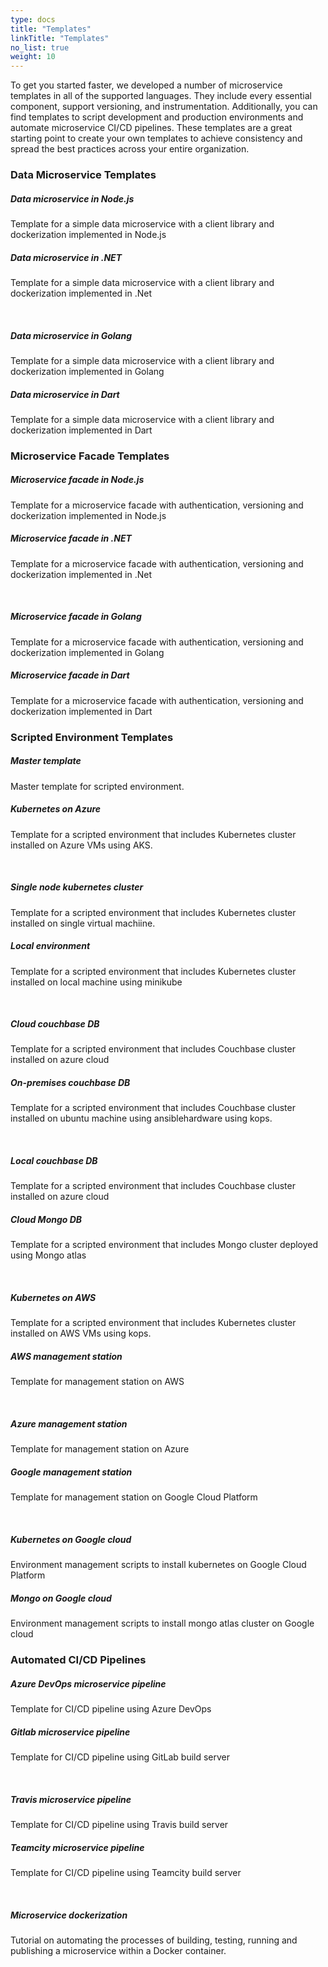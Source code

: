 ```yaml
---
type: docs
title: "Templates"
linkTitle: "Templates"
no_list: true
weight: 10
---
```


To get you started faster, we developed a number of microservice templates in all of the supported languages. They include every essential component, support versioning, and instrumentation. Additionally, you can find templates to script development and production environments and automate microservice CI/CD pipelines. These templates are a great starting point to create your own templates to achieve consistency and spread the best practices across your entire organization.

### Data Microservice Templates

<div class="card-deck">

  <div class="card">
    <div class="card-body">
      <h5 class="card-title"><b>Data microservice in Node.js</b></h5>
      <p class="card-text">Template for a simple data microservice with a client library and dockerization implemented in Node.js</p>
      <a href="https://github.com/pip-templates/pip-services-beacons-node" class="stretched-link"></a>
    </div>
  </div>

  <div class="card">
    <div class="card-body">
      <h5 class="card-title"><b>Data microservice in .NET</b></h5>
      <p class="card-text">
        Template for a simple data microservice with a client library and dockerization implemented in .Net
      </p>
      <a href="https://github.com/pip-templates/pip-templates-microservice-dotnet" class="stretched-link"></a>
    </div>
  </div>

</div>

<br>

<div class="card-deck">

  <div class="card">
    <div class="card-body">
      <h5 class="card-title"><b>Data microservice in Golang</b></h5>
      <p class="card-text">Template for a simple data microservice with a client library and dockerization implemented in Golang</p>
      <a href="https://github.com/pip-templates/pip-templates-microservice-go" class="stretched-link"></a>
    </div>
  </div>

  <div class="card">
    <div class="card-body">
      <h5 class="card-title"><b>Data microservice in Dart</b></h5>
      <p class="card-text">
        Template for a simple data microservice with a client library and dockerization implemented in Dart
      </p>
      <a href="https://github.com/pip-templates/pip-templates-microservice-dart" class="stretched-link"></a>
    </div>
  </div>

</div>


### Microservice Facade Templates

<div class="card-deck">

  <div class="card">
    <div class="card-body">
      <h5 class="card-title"><b>Microservice facade in Node.js</b></h5>
      <p class="card-text">Template for a microservice facade with authentication, versioning and dockerization implemented in Node.js</p>
      <a href="https://github.com/pip-templates/pip-templates-facade-node" class="stretched-link"></a>
    </div>
  </div>

  <div class="card">
    <div class="card-body">
      <h5 class="card-title"><b>Microservice facade in .NET</b></h5>
      <p class="card-text">
        Template for a microservice facade with authentication, versioning and dockerization implemented in .Net
      </p>
      <a href="https://github.com/pip-templates/pip-templates-facade-dotnet" class="stretched-link"></a>
    </div>
  </div>

</div>

<br>

<div class="card-deck">

  <div class="card">
    <div class="card-body">
      <h5 class="card-title"><b>Microservice facade in Golang</b></h5>
      <p class="card-text">Template for a microservice facade with authentication, versioning and dockerization implemented in Golang</p>
      <a href="https://github.com/pip-templates/pip-templates-facade-go" class="stretched-link"></a>
    </div>
  </div>

  <div class="card">
    <div class="card-body">
      <h5 class="card-title"><b>Microservice facade in Dart</b></h5>
      <p class="card-text">
        Template for a microservice facade with authentication, versioning and dockerization implemented in Dart
      </p>
      <a href="https://github.com/pip-templates/pip-templates-facade-dart" class="stretched-link"></a>
    </div>
  </div>

</div>


### Scripted Environment Templates


<div class="card-deck">

  <div class="card">
    <div class="card-body">
      <h5 class="card-title"><b>Master template</b></h5>
      <p class="card-text">Master template for scripted environment.</p>
      <a href="https://github.com/pip-templates/pip-templates-env-master" class="stretched-link"></a>
    </div>
  </div>

  <div class="card">
    <div class="card-body">
      <h5 class="card-title"><b>Kubernetes on Azure</b></h5>
      <p class="card-text">
        Template for a scripted environment that includes Kubernetes cluster installed on Azure VMs using AKS.
      </p>
      <a href="https://github.com/pip-templates/pip-templates-env-azureaks" class="stretched-link"></a>
    </div>
  </div>

</div>

<br>

<div class="card-deck">

  <div class="card">
    <div class="card-body">
      <h5 class="card-title"><b>Single node kubernetes cluster</b></h5>
      <p class="card-text">Template for a scripted environment that includes Kubernetes cluster installed on single virtual machiine.</p>
      <a href="https://github.com/pip-templates/pip-templates-env-privatek8s" class="stretched-link"></a>
    </div>
  </div>

  <div class="card">
    <div class="card-body">
      <h5 class="card-title"><b>Local environment</b></h5>
      <p class="card-text">
        Template for a scripted environment that includes Kubernetes cluster installed on local machine using minikube
      </p>
      <a href="https://github.com/pip-templates/pip-templates-env-localk8s" class="stretched-link"></a>
    </div>
  </div>

</div>

<br>

<div class="card-deck">

  <div class="card">
    <div class="card-body">
      <h5 class="card-title"><b>Cloud couchbase DB</b></h5>
      <p class="card-text">Template for a scripted environment that includes Couchbase cluster installed on azure cloud</p>
      <a href="https://github.com/pip-templates/pip-templates-db-cloud" class="stretched-link"></a>
    </div>
  </div>

  <div class="card">
    <div class="card-body">
      <h5 class="card-title"><b>On-premises couchbase DB</b></h5>
      <p class="card-text">
        Template for a scripted environment that includes Couchbase cluster installed on ubuntu machine using ansiblehardware using kops.
      </p>
      <a href="https://github.com/pip-templates/pip-templates-db-onpremises" class="stretched-link"></a>
    </div>
  </div>

</div>

<br>

<div class="card-deck">

  <div class="card">
    <div class="card-body">
      <h5 class="card-title"><b>Local couchbase DB</b></h5>
      <p class="card-text">Template for a scripted environment that includes Couchbase cluster installed on azure cloud</p>
      <a href="https://github.com/pip-templates/pip-templates-db-local" class="stretched-link"></a>
    </div>
  </div>

  <div class="card">
    <div class="card-body">
      <h5 class="card-title"><b>Cloud Mongo DB</b></h5>
      <p class="card-text">
        Template for a scripted environment that includes Mongo cluster deployed using Mongo atlas
      </p>
      <a href="https://github.com/pip-templates/pip-templates-mongodb-cloud" class="stretched-link"></a>
    </div>
  </div>

</div>

<br>

<div class="card-deck">

  <div class="card">
    <div class="card-body">
      <h5 class="card-title"><b>Kubernetes on AWS</b></h5>
      <p class="card-text">Template for a scripted environment that includes Kubernetes cluster installed on AWS VMs using kops.</p>
      <a href="https://github.com/pip-templates/pip-templates-env-awsk8s" class="stretched-link"></a>
    </div>
  </div>

  <div class="card">
    <div class="card-body">
      <h5 class="card-title"><b>AWS management station</b></h5>
      <p class="card-text">
        Template for management station on AWS
      </p>
      <a href="https://github.com/pip-templates/pip-templates-env-awsmgmt" class="stretched-link"></a>
    </div>
  </div>

</div>

<br>

<div class="card-deck">

  <div class="card">
    <div class="card-body">
      <h5 class="card-title"><b>Azure management station</b></h5>
      <p class="card-text">Template for management station on Azure</p>
      <a href="https://github.com/pip-templates/pip-templates-env-azuremgmt" class="stretched-link"></a>
    </div>
  </div>

  <div class="card">
    <div class="card-body">
      <h5 class="card-title"><b>Google management station</b></h5>
      <p class="card-text">
        Template for management station on Google Cloud Platform
      </p>
      <a href="https://github.com/pip-templates/pip-templates-env-gcpmgmt" class="stretched-link"></a>
    </div>
  </div>

</div>

<br>

<div class="card-deck">

  <div class="card">
    <div class="card-body">
      <h5 class="card-title"><b>Kubernetes on Google cloud</b></h5>
      <p class="card-text">Environment management scripts to install kubernetes on Google Cloud Platform</p>
      <a href="https://github.com/pip-templates/pip-templates-env-gcpk8s" class="stretched-link"></a>
    </div>
  </div>

  <div class="card">
    <div class="card-body">
      <h5 class="card-title"><b>Mongo on Google cloud</b></h5>
      <p class="card-text">
        Environment management scripts to install mongo atlas cluster on Google cloud
      </p>
      <a href="https://github.com/pip-templates/pip-templates-env-gcpk8s" class="stretched-link"></a>
    </div>
  </div>

</div>


### Automated CI/CD Pipelines


<div class="card-deck">

  <div class="card">
    <div class="card-body">
      <h5 class="card-title"><b>Azure DevOps microservice pipeline</b></h5>
      <p class="card-text">Template for CI/CD pipeline using Azure DevOps</p>
      <a href="https://github.com/pip-templates/pip-templates-cicd-tfs" class="stretched-link"></a>
    </div>
  </div>

  <div class="card">
    <div class="card-body">
      <h5 class="card-title"><b>Gitlab microservice pipeline</b></h5>
      <p class="card-text">
        Template for CI/CD pipeline using GitLab build server
      </p>
      <a href="https://github.com/pip-templates/pip-templates-cicd-gitlab" class="stretched-link"></a>
    </div>
  </div>

</div>

<br>

<div class="card-deck">

  <div class="card">
    <div class="card-body">
      <h5 class="card-title"><b>Travis microservice pipeline</b></h5>
      <p class="card-text">Template for CI/CD pipeline using Travis build server</p>
      <a href="https://github.com/pip-templates/pip-templates-cicd-travis" class="stretched-link"></a>
    </div>
  </div>

  <div class="card">
    <div class="card-body">
      <h5 class="card-title"><b>Teamcity microservice pipeline</b></h5>
      <p class="card-text">
        Template for CI/CD pipeline using Teamcity build server
      </p>
      <a href="https://github.com/pip-templates/pip-templates-cicd-gitlab" class="stretched-link"></a>
    </div>
  </div>

</div>

<br>

<div class="card-deck">

  <div class="card">
    <div class="card-body">
      <h5 class="card-title"><b>Microservice dockerization</b></h5>
      <p class="card-text">
        Tutorial on automating the processes of building, testing, running and publishing a microservice within a Docker container.
      </p>
      <a href="https://github.com/pip-templates/pip-templates-microservice-dockerization" class="stretched-link"></a>
    </div>
  </div>

</div>